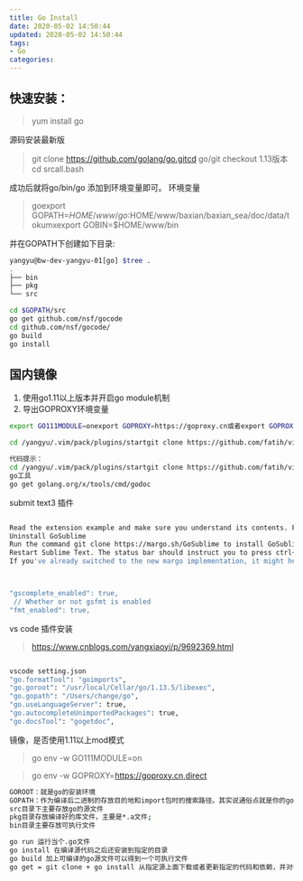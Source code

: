 ```yaml
---
title: Go Install
date: 2020-05-02 14:50:44
updated: 2020-05-02 14:50:44
tags:
- Go
categories:
---
```



## 快速安装：
> yum install go

源码安装最新版

> git clone https://github.com/golang/go.gitcd go/git checkout 1.13版本cd srcall.bash

成功后就将go/bin/go 添加到环境变量即可。
环境变量

> goexport GOPATH=$HOME/www/go:$HOME/www/baxian/baxian_sea/doc/data/tokumxexport GOBIN=$HOME/www/bin


<!-- more -->

并在GOPATH下创建如下目录:

```bash
yangyu@bw-dev-yangyu-01[go] $tree .
.
├── bin
├── pkg
└── src

cd $GOPATH/src
go get github.com/nsf/gocode
cd github.com/nsf/gocode/
go build
go install

```


## 国内镜像
1. 使用go1.11以上版本并开启go module机制
2. 导出GOPROXY环境变量

```bash
export GO111MODULE=onexport GOPROXY=https://goproxy.cn或者export GOPROXY=https://mirrors.aliyun.com/goproxy/vim8:

cd /yangyu/.vim/pack/plugins/startgit clone https://github.com/fatih/vim-go.gitvi main.go:GoInstallBinaries

代码提示：
cd /yangyu/.vim/pack/plugins/startgit clone https://github.com/fatih/vim-go.gitvi main.go:GoInstallBinaries
go工具
go get golang.org/x/tools/cmd/godoc

```



submit text3 插件

```bash

Read the extension example and make sure you understand its contents. File an issue if you have any concerns.
Uninstall GoSublime
Run the command git clone https://margo.sh/GoSublime to install GoSublime from the development branch.
Restart Sublime Text. The status bar should instruct you to press ctrl+.,ctrl+x or cmd+.,cmd+x which creates the margo extension file. Please read all comments in the file.
If you've already switched to the new margo implementation, it might help to check the extension example for changes as there are some API breakages.



"gscomplete_enabled": true,
 // Whether or not gsfmt is enabled
"fmt_enabled": true,

```




vs code 插件安装

> https://www.cnblogs.com/yangxiaoyi/p/9692369.html

```bash

vscode setting.json
"go.formatTool": "goimports",
"go.goroot": "/usr/local/Cellar/go/1.13.5/libexec",
"go.gopath": "/Users/change/go",
"go.useLanguageServer": true,
"go.autocompleteUnimportedPackages": true,
"go.docsTool": "gogetdoc",

```

镜像，是否使用1.11以上mod模式

> go env -w GO111MODULE=on

> go env -w GOPROXY=https://goproxy.cn,direct

```bash
GOROOT：就是go的安装环境
GOPATH：作为编译后二进制的存放目的地和import包时的搜索路径。其实说通俗点就是你的go项目工作目录。通常情况下GOPATH包含三个目录：bin、pkg、src。
src目录下主要存放go的源文件
pkg目录存放编译好的库文件，主要是*.a文件;
bin目录主要存放可执行文件

go run 运行当个.go文件
go install 在编译源代码之后还安装到指定的目录
go build 加上可编译的go源文件可以得到一个可执行文件
go get = git clone + go install 从指定源上面下载或者更新指定的代码和依赖，并对他们进行编译和安装

```




